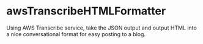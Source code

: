 # awsTranscribeHTMLFormatter
Using AWS Transcribe service, take the JSON output and output HTML into a nice conversational format for easy posting to a blog.
